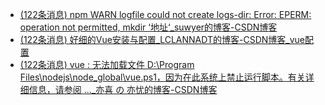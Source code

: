 - [(122条消息) npm WARN logfile could not create logs-dir: Error: EPERM: operation not permitted, mkdir ‘地址‘_suwyer的博客-CSDN博客](https://blog.csdn.net/suwyer/article/details/125665139?ops_request_misc=&request_id=&biz_id=102&utm_term=npm%20WARN%20logfile%20could%20not%20cre&utm_medium=distribute.pc_search_result.none-task-blog-2~all~sobaiduweb~default-0-125665139.142^v50^control,201^v3^add_ask&spm=1018.2226.3001.4187)
- [(122条消息) 好细的Vue安装与配置_LCLANNADT的博客-CSDN博客_vue配置](https://blog.csdn.net/m0_57545353/article/details/124366678?ops_request_misc=%257B%2522request%255Fid%2522%253A%2522166407316116782414940206%2522%252C%2522scm%2522%253A%252220140713.130102334..%2522%257D&request_id=166407316116782414940206&biz_id=0&utm_medium=distribute.pc_search_result.none-task-blog-2~all~top_positive~default-1-124366678-null-null.142^v50^control,201^v3^add_ask&utm_term=vue%20%E5%AE%89%E8%A3%85&spm=1018.2226.3001.4187)
- [(122条消息) vue : 无法加载文件 D:\Program Files\nodejs\node_global\vue.ps1，因为在此系统上禁止运行脚本。有关详细信息，请参阅 ..._亦喜 の 亦忧的博客-CSDN博客](https://blog.csdn.net/qq_53568186/article/details/126637589?ops_request_misc=%257B%2522request%255Fid%2522%253A%2522166407572816781432992239%2522%252C%2522scm%2522%253A%252220140713.130102334.pc%255Fall.%2522%257D&request_id=166407572816781432992239&biz_id=0&utm_medium=distribute.pc_search_result.none-task-blog-2~all~first_rank_ecpm_v1~rank_v31_ecpm-1-126637589-null-null.142^v50^control,201^v3^add_ask&utm_term=vue%20%3A%20%E6%97%A0%E6%B3%95%E5%8A%A0%E8%BD%BD%E6%96%87%E4%BB%B6%20D%3A%5CProgram%20Files%20%28x86%29%5CNode%5Cnodejs%5Cnode_global%5Cvue.ps1%EF%BC%8C%E5%9B%A0%E4%B8%BA%E5%9C%A8%E6%AD%A4%E7%B3%BB%E7%BB%9F%E4%B8%8A%E7%A6%81%E6%AD%A2%E8%BF%90%E8%A1%8C%E8%84%9A%E6%9C%AC%E3%80%82%E6%9C%89%E5%85%B3%E8%AF%A6%E7%BB%86%E4%BF%A1%E6%81%AF%EF%BC%8C%E8%AF%B7%20%E5%8F%82%E9%98%85%20https%3A%2Fgo.microsoft.com%2Ffwlink%2FLinkID%3D135170%20%E4%B8%AD%E7%9A%84%20about_Execution_Policies%E3%80%82&spm=1018.2226.3001.4187)

